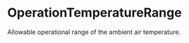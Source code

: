 OperationTemperatureRange
=========================

Allowable operational range of the ambient air temperature.
